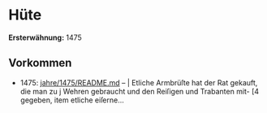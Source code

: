# Hüte

**Ersterwähnung:** 1475

## Vorkommen
- 1475: [jahre/1475/README.md](../jahre/1475/README.md) – | Etliche Armbrüſte hat der Rat gekauft, die man zu
j Wehren gebraucht und den Reiſigen und Trabanten mit-
[4 gegeben, item etliche eiſerne...
